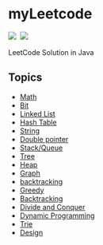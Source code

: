 # myLeetcode

![](https://img.shields.io/badge/SOLVED-0-green)&nbsp;
![](https://img.shields.io/badge/LANGUAGE-C-blue)

LeetCode Solution in Java

## Topics
- [Math](#math)
- [Bit](#bit)
- [Linked List](#linked-list)
- [Hash Table](#hash-table)
- [String](#string)
- [Double pointer ](#Double-pointer)
- [Stack/Queue](#stackqueue)
- [Tree](#tree)
- [Heap](#heap)
- [Graph](#graph)
- [backtracking](#backtracking)
- [Greedy](#greedy)
- [Backtracking](#backtracking)
- [Divide and Conquer](#divide-and-conquer)
- [Dynamic Programming](#dynamic-programming)
- [Trie](#trie)
- [Design](#design)
